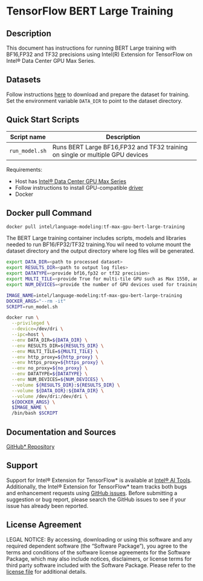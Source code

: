 # TensorFlow BERT Large Training 

## Description
This document has instructions for running BERT Large training with BF16,FP32 and TF32 precisions using Intel(R) Extension for TensorFlow on Intel® Data Center GPU Max Series.

## Datasets

Follow instructions [here](README.md#prepare-dataset) to download and prepare the dataset for training. Set the environment variable `DATA_DIR` to point to the dataset directory.

## Quick Start Scripts
| Script name | Description |
|-------------|-------------|
| `run_model.sh` | Runs BERT Large BF16,FP32 and TF32 training on single or multiple GPU devices |

Requirements:
* Host has [Intel® Data Center GPU Max Series](https://ark.intel.com/content/www/us/en/ark/products/series/232874/intel-data-center-gpu-max-series.html)
* Follow instructions to install GPU-compatible [driver](https://dgpu-docs.intel.com/driver/installation.html)
* Docker

## Docker pull Command
```
docker pull intel/language-modeling:tf-max-gpu-bert-large-training
```
The BERT Large training container includes scripts, models and libraries needed to run BF16/FP32/TF32 training.You wil need to volume mount the dataset directory and the output directory where log files will be generated. 

```bash
export DATA_DIR=<path to processed dataset>
export RESULTS_DIR=<path to output log files>
export DATATYPE=<provide bf16,fp32 or tf32 precision>
export MULTI_TILE=<provide True for multi-tile GPU such as Max 1550, and False for single-tile GPU such as Max 1100>
export NUM_DEVICES=<provide the number of GPU devices used for training. It must be equal to or smaller than the number of GPU devices attached to each node. For GPU with 2 tiles, such as Max 1550 GPU, the number of GPU devices in each node is 2 times the number of GPUs, so it can be set as <=16 for a node with 8 Max 1550 GPUs. While for GPU with single tile, such as Max 1100 GPU, the number of GPU devices available in each node is the same as number of GPUs, so it can be set as <=8 for a node with 8 Max 1100 GPUs.>

IMAGE_NAME=intel/language-modeling:tf-max-gpu-bert-large-training
DOCKER_ARGS="--rm -it"
SCRIPT=run_model.sh

docker run \
  --privileged \
  --device=/dev/dri \
  --ipc=host \
  --env DATA_DIR=${DATA_DIR} \
  --env RESULTS_DIR=${RESULTS_DIR} \
  --env MULTI_TILE=${MULTI_TILE} \
  --env http_proxy=${http_proxy} \
  --env https_proxy=${https_proxy} \
  --env no_proxy=${no_proxy} \
  --env DATATYPE=${DATATYPE} \
  --env NUM_DEVICES=${NUM_DEVICES} \
  --volume ${RESULTS_DIR}:${RESULTS_DIR} \
  --volume ${DATA_DIR}:${DATA_DIR} \
  --volume /dev/dri:/dev/dri \
  ${DOCKER_ARGS} \
  $IMAGE_NAME \
  /bin/bash $SCRIPT
  ```

## Documentation and Sources

[GitHub* Repository](https://github.com/IntelAI/models/tree/master/docker/max-gpu)

## Support
Support for Intel® Extension for TensorFlow* is available at [Intel® AI Tools](https://www.intel.com/content/www/us/en/developer/tools/oneapi/ai-analytics-toolkit.html). Additionally, the Intel® Extension for TensorFlow* team tracks both bugs and enhancement requests using [GitHub issues](https://github.com/intel/intel-extension-for-tensorflow/issues). Before submitting a suggestion or bug report, please search the GitHub issues to see if your issue has already been reported.

## License Agreement

LEGAL NOTICE: By accessing, downloading or using this software and any required dependent software (the “Software Package”), you agree to the terms and conditions of the software license agreements for the Software Package, which may also include notices, disclaimers, or license terms for third party software included with the Software Package. Please refer to the [license file](https://github.com/IntelAI/models/tree/master/third_party) for additional details.

